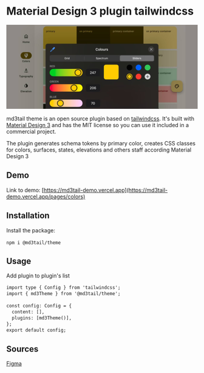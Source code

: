 # Material Design 3 plugin tailwindcss

<img src="https://raw.githubusercontent.com/al-march/md3tail/main/packages/theme/preview.jpg" alt="md3tail theme">

md3tail theme is an open source plugin based on [tailwindcss](https://tailwindcss.com/). It's built with [Material Design 3](https://m3.material.io/) and has the MIT license so you can use it included in a commercial project.

The plugin generates schema tokens by primary color, creates CSS classes for colors, surfaces, states, elevations and others staff according Material Design 3

## Demo

Link to demo: [https://md3tail-demo.vercel.app](https://md3tail-demo.vercel.app/pages/colors)

## Installation

Install the package:

`npm i @md3tail/theme`

## Usage

Add plugin to plugin's list

```
import type { Config } from 'tailwindcss';
import { md3Theme } from '@md3tail/theme';

const config: Config = {
  content: [],
  plugins: [md3Theme()],
};
export default config;
```

## Sources

[Figma](https://www.figma.com/community/file/1035203688168086460)
